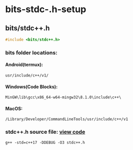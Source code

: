 # bits-stdc-.h-setup
## bits/stdc++.h

```c++
#include <bits/stdc++.h>
```

### bits folder locations: 
#### Android(termux):
```
usr/include/c++/v1/ 
```

#### Windows(Code Blocks):
```
MinGW\lib\gcc\x86_64-w64-mingw32\8.1.0\include\c++\
```

#### MacOS:
```
/Library/Developer/CommandLineTools/usr/include/c++/v1
```

### stdc++.h source file: [view code](https://gist.githubusercontent.com/reza-ryte-club/97c39f35dab0c45a5d924dd9e50c445f/raw/47ecad34033f986b0972cdbf4636e22f838a1313/stdc++.h)

```shell
g++ -std=c++17 -DDEBUG -O3 stdc++.h
```
